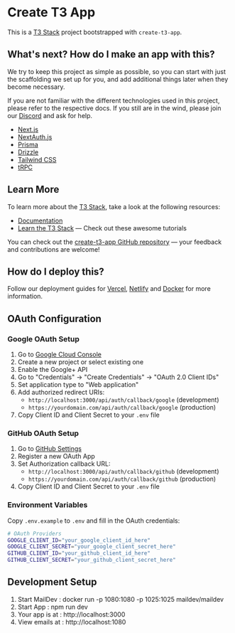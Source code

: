 # Create T3 App

This is a [T3 Stack](https://create.t3.gg/) project bootstrapped with `create-t3-app`.

## What's next? How do I make an app with this?

We try to keep this project as simple as possible, so you can start with just the scaffolding we set up for you, and add additional things later when they become necessary.

If you are not familiar with the different technologies used in this project, please refer to the respective docs. If you still are in the wind, please join our [Discord](https://t3.gg/discord) and ask for help.

- [Next.js](https://nextjs.org)
- [NextAuth.js](https://next-auth.js.org)
- [Prisma](https://prisma.io)
- [Drizzle](https://orm.drizzle.team)
- [Tailwind CSS](https://tailwindcss.com)
- [tRPC](https://trpc.io)

## Learn More

To learn more about the [T3 Stack](https://create.t3.gg/), take a look at the following resources:

- [Documentation](https://create.t3.gg/)
- [Learn the T3 Stack](https://create.t3.gg/en/faq#what-learning-resources-are-currently-available) — Check out these awesome tutorials

You can check out the [create-t3-app GitHub repository](https://github.com/t3-oss/create-t3-app) — your feedback and contributions are welcome!

## How do I deploy this?

Follow our deployment guides for [Vercel](https://create.t3.gg/en/deployment/vercel), [Netlify](https://create.t3.gg/en/deployment/netlify) and [Docker](https://create.t3.gg/en/deployment/docker) for more information.

## OAuth Configuration

### Google OAuth Setup
1. Go to [Google Cloud Console](https://console.developers.google.com/)
2. Create a new project or select existing one
3. Enable the Google+ API
4. Go to "Credentials" → "Create Credentials" → "OAuth 2.0 Client IDs"
5. Set application type to "Web application"
6. Add authorized redirect URIs:
   - `http://localhost:3000/api/auth/callback/google` (development)
   - `https://yourdomain.com/api/auth/callback/google` (production)
7. Copy Client ID and Client Secret to your `.env` file

### GitHub OAuth Setup
1. Go to [GitHub Settings](https://github.com/settings/applications/new)
2. Register a new OAuth App
3. Set Authorization callback URL:
   - `http://localhost:3000/api/auth/callback/github` (development)
   - `https://yourdomain.com/api/auth/callback/github` (production)
4. Copy Client ID and Client Secret to your `.env` file

### Environment Variables
Copy `.env.example` to `.env` and fill in the OAuth credentials:

```bash
# OAuth Providers
GOOGLE_CLIENT_ID="your_google_client_id_here"
GOOGLE_CLIENT_SECRET="your_google_client_secret_here"
GITHUB_CLIENT_ID="your_github_client_id_here"
GITHUB_CLIENT_SECRET="your_github_client_secret_here"
```

## Development Setup

1. Start MailDev : docker run -p 1080:1080 -p 1025:1025 maildev/maildev
2. Start App : npm run dev
3. Your app is at :
http://localhost:3000
4. View emails at :
http://localhost:1080